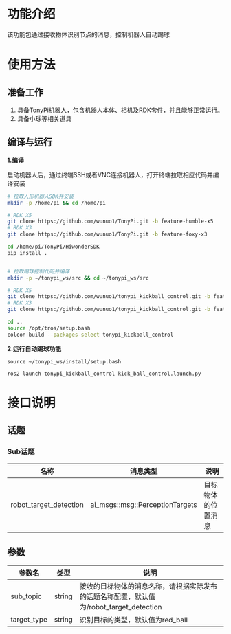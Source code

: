 # 功能介绍

该功能包通过接收物体识别节点的消息，控制机器人自动踢球

# 使用方法

## 准备工作

1. 具备TonyPi机器人，包含机器人本体、相机及RDK套件，并且能够正常运行。
2. 具备小球等相关道具

## 编译与运行

**1.编译**

启动机器人后，通过终端SSH或者VNC连接机器人，打开终端拉取相应代码并编译安装

```bash
# 拉取人形机器人SDK并安装
mkdir -p /home/pi && cd /home/pi

# RDK X5
git clone https://github.com/wunuo1/TonyPi.git -b feature-humble-x5
# RDK X3
git clone https://github.com/wunuo1/TonyPi.git -b feature-foxy-x3

cd /home/pi/TonyPi/HiwonderSDK
pip install .


# 拉取踢球控制代码并编译
mkdir -p ~/tonypi_ws/src && cd ~/tonypi_ws/src

# RDK X5
git clone https://github.com/wunuo1/tonypi_kickball_control.git -b feature-humble-x5
# RDK X3
git clone https://github.com/wunuo1/tonypi_kickball_control.git -b feature-foxy-x3

cd ..
source /opt/tros/setup.bash
colcon build --packages-select tonypi_kickball_control
```

**2.运行自动踢球功能**

```shell
source ~/tonypi_ws/install/setup.bash

ros2 launch tonypi_kickball_control kick_ball_control.launch.py

```


# 接口说明

## 话题

### Sub话题
| 名称                          | 消息类型                                                     | 说明                                                   |
| ----------------------------- | ------------------------------------------------------------ | ------------------------------------------------------ |
| robot_target_detection      | ai_msgs::msg::PerceptionTargets        | 目标物体的位置消息                  |

## 参数

| 参数名                | 类型        | 说明   |
| --------------------- | ----------- | ----------------------------------------------------- |
| sub_topic    | string |    接收的目标物体的消息名称，请根据实际发布的话题名称配置，默认值为/robot_target_detection |
| target_type    | string |    识别目标的类型，默认值为red_ball |